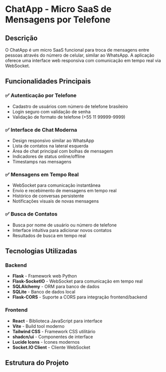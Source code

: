 # ChatApp - Micro SaaS de Mensagens por Telefone

## Descrição

O ChatApp é um micro SaaS funcional para troca de mensagens entre pessoas através do número de celular, similar ao WhatsApp. A aplicação oferece uma interface web responsiva com comunicação em tempo real via WebSocket.

## Funcionalidades Principais

### ✅ Autenticação por Telefone
- Cadastro de usuários com número de telefone brasileiro
- Login seguro com validação de senha
- Validação de formato de telefone (+55 11 99999-9999)

### ✅ Interface de Chat Moderna
- Design responsivo similar ao WhatsApp
- Lista de contatos na lateral esquerda
- Área de chat principal com bolhas de mensagem
- Indicadores de status online/offline
- Timestamps nas mensagens

### ✅ Mensagens em Tempo Real
- WebSocket para comunicação instantânea
- Envio e recebimento de mensagens em tempo real
- Histórico de conversas persistente
- Notificações visuais de novas mensagens

### ✅ Busca de Contatos
- Busca por nome de usuário ou número de telefone
- Interface intuitiva para adicionar novos contatos
- Resultados de busca em tempo real

## Tecnologias Utilizadas

### Backend
- **Flask** - Framework web Python
- **Flask-SocketIO** - WebSocket para comunicação em tempo real
- **SQLAlchemy** - ORM para banco de dados
- **SQLite** - Banco de dados local
- **Flask-CORS** - Suporte a CORS para integração frontend/backend

### Frontend
- **React** - Biblioteca JavaScript para interface
- **Vite** - Build tool moderno
- **Tailwind CSS** - Framework CSS utilitário
- **shadcn/ui** - Componentes de interface
- **Lucide Icons** - Ícones modernos
- **Socket.IO Client** - Cliente WebSocket

## Estrutura do Projeto
